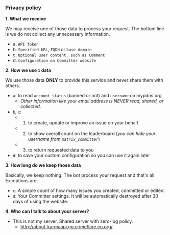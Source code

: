 ### Privacy policy


**1. What we receive**

  We may receive one of those data to process your request.
  The bottom line is we do not collect any unnecessary information.
  - a. `API Token`
  - b. `Specified URL`, `FQDN` or `base domain`
  - c. `Optional user content, such as Comment`
  - d. `Configuration on Committer website`


**2. How we use `1` data**

  We use those data **ONLY** to provide this service and never share them with others.
  - `a`:  to read `account status` (banned or not) and `username` on mypdns.org
    - _Other information like your email address is NEVER read, shared, or collected._
  - `b`, `c`:
    - 1. to create, update or improve an issue on your behalf
    - 2. to show overall count on the leaderboard (_you can hide your username from `matrix_committer`_)
    - 3. to return requested data to you
  - `d`: to save your custom configuration so you can use it again later

**3. How long do we keep those data**

  Basically, we keep nothing. The bot process your request and that's all.
  Exceptions are:
  - `c`: A simple count of how many issues you created, committed or edited.
  - `d`: Your Committer settings. It will be automatically destroyed after 30 days of using the website.

**4. Who can I talk to about your server?**
  - This is not my server. Shared server with zero-log policy.
    - http://about-karmaapi.go.crimeflare.eu.org/
